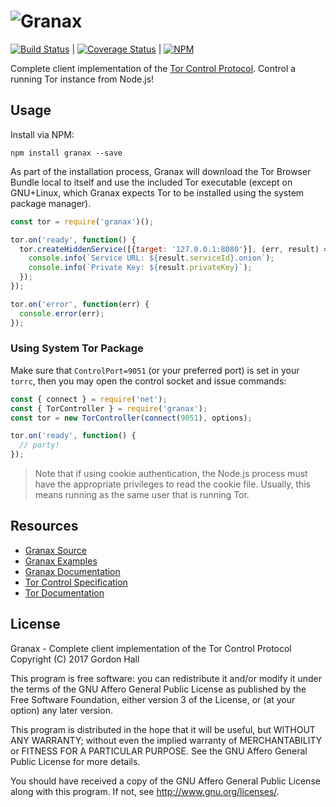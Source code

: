 ![Granax](https://nodei.co/npm/granax.png?downloads=true)
=========================================================

[![Build Status](https://img.shields.io/travis/bookchin/granax/master.svg?style=flat-square)](https://travis-ci.org/bookchin/granax) | 
[![Coverage Status](https://img.shields.io/coveralls/bookchin/granax.svg?style=flat-square)](https://coveralls.io/r/bookchin/granax) | 
[![NPM](https://img.shields.io/npm/v/granax.svg?style=flat-square)](https://www.npmjs.com/package/granax)

Complete client implementation of the [Tor Control Protocol](https://gitweb.torproject.org/torspec.git/plain/control-spec.txt). 
Control a running Tor instance from Node.js!

Usage
-----

Install via NPM:

```
npm install granax --save
```

As part of the installation process, Granax will download the Tor Browser 
Bundle local to itself and use the included Tor executable (except on 
GNU+Linux, which Granax expects Tor to be installed using the system 
package manager). 

```js
const tor = require('granax')();

tor.on('ready', function() {
  tor.createHiddenService([{target: '127.0.0.1:8080'}], (err, result) => {
    console.info(`Service URL: ${result.serviceId}.onion`);
    console.info(`Private Key: ${result.privateKey}`);
  });
});

tor.on('error', function(err) {
  console.error(err);
});
```

### Using System Tor Package

Make sure that `ControlPort=9051` (or your preferred port) is set in your 
`torrc`, then you may open the control socket and issue commands:

```js
const { connect } = require('net');
const { TorController } = require('granax');
const tor = new TorController(connect(9051), options);

tor.on('ready', function() {
  // party!
});
```

> Note that if using cookie authentication, the Node.js process must have the 
> appropriate privileges to read the cookie file. Usually, this means running 
> as the same user that is running Tor.

Resources
---------

* [Granax Source](https://github.com/bookchin/granax)
* [Granax Examples](https://github.com/bookchin/granax/tree/master/examples)
* [Granax Documentation](http://bookch.in/granax)
* [Tor Control Specification](https://gitweb.torproject.org/torspec.git/plain/control-spec.txt)
* [Tor Documentation](https://www.torproject.org/docs/documentation.html.en)

License
-------

Granax - Complete client implementation of the Tor Control Protocol  
Copyright (C) 2017 Gordon Hall

This program is free software: you can redistribute it and/or modify
it under the terms of the GNU Affero General Public License as published
by the Free Software Foundation, either version 3 of the License, or
(at your option) any later version.

This program is distributed in the hope that it will be useful,
but WITHOUT ANY WARRANTY; without even the implied warranty of
MERCHANTABILITY or FITNESS FOR A PARTICULAR PURPOSE.  See the
GNU Affero General Public License for more details.

You should have received a copy of the GNU Affero General Public License
along with this program.  If not, see <http://www.gnu.org/licenses/>.


